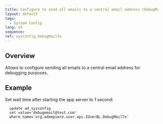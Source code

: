 ```yaml
---
title: Configure to send all emails to a central email address (DebugMailTo)
layout: default
tags:  
  - System Config
lang: en
sequence:
ref: sysconfig_DebugMailTo
---
```


## Overview
Allows to configure sending all emails to a central email address for debugging purposes.

## Example
Set wait time after starting the app server to 1 second:
```
  update ad_sysconfig
  set value='debugemail@test.com'
  where name='org.adempiere.user.api.IUserBL.DebugMailTo'
```
